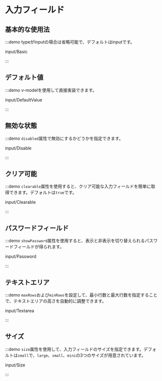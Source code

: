 <script setup>
import Basic from '/examples/input/Basic.vue'
import DefaultValue from '/examples/input/DefaultValue.vue'
import Disable from '/examples/input/Disable.vue'
import Clearable from '/examples/input/Clearable.vue'
import Password from '/examples/input/Password.vue'
import Textarea from '/examples/input/Textarea.vue'
import Size from '/examples/input/Size.vue'
</script>

# 入力フィールド

## 基本的な使用法

:::demo typeがinputの場合は省略可能で、デフォルトはinputです。

input/Basic

:::

## デフォルト値

:::demo v-modelを使用して直接実装できます。

input/DefaultValue

:::

## 無効な状態

:::demo `disabled`属性で無効にするかどうかを指定できます。

input/Disable

:::

## クリア可能

:::demo `clearable`属性を使用すると、クリア可能な入力フィールドを簡単に取得できます。デフォルトは`true`です。

input/Clearable

:::

## パスワードフィールド

:::demo `showPassword`属性を使用すると、表示と非表示を切り替えられるパスワードフィールドが得られます。

input/Password

:::

## テキストエリア

:::demo `maxRows`および`minRows`を設定して、最小行数と最大行数を指定することで、テキストエリアの高さを自動的に調整できます。

input/Textarea

:::

## サイズ

:::demo `size`属性を使用して、入力フィールドのサイズを指定できます。デフォルトは`small`で、`large`、`small`、`mini`の3つのサイズが用意されています。

input/Size

:::